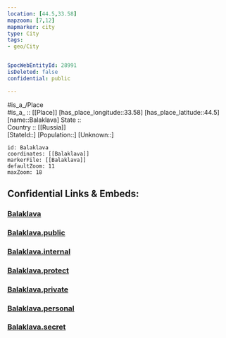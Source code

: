 ```yaml
---
location: [44.5,33.58] 
mapzoom: [7,12] 
mapmarker: city 
type: City
tags:
- geo/City


SpocWebEntityId: 28991
isDeleted: false
confidential: public

---
```

#is_a_/Place  
#is_a_ :: [[Place]] 
[has_place_longitude::33.58] 
[has_place_latitude::44.5] 
[name::Balaklava] 
State ::  
Country :: [[Russia]]  
[StateId::] 
[Population::] 
[Unknown::] 


```leaflet
id: Balaklava
coordinates: [[Balaklava]] 
markerFile: [[Balaklava]] 
defaultZoom: 11 
maxZoom: 18
```


## Confidential Links & Embeds: 

### [Balaklava](/_Standards/Earth/Continent/Europe/Europe~East/Ukraine/Regions~Ukraine/Sevastopol/City/Balaklava.md) 

### [Balaklava.public](/_public/Earth/Continent/Europe/Europe~East/Ukraine/Regions~Ukraine/Sevastopol/City/Balaklava.public.md) 

### [Balaklava.internal](/_internal/Earth/Continent/Europe/Europe~East/Ukraine/Regions~Ukraine/Sevastopol/City/Balaklava.internal.md) 

### [Balaklava.protect](/_protect/Earth/Continent/Europe/Europe~East/Ukraine/Regions~Ukraine/Sevastopol/City/Balaklava.protect.md) 

### [Balaklava.private](/_private/Earth/Continent/Europe/Europe~East/Ukraine/Regions~Ukraine/Sevastopol/City/Balaklava.private.md) 

### [Balaklava.personal](/_personal/Earth/Continent/Europe/Europe~East/Ukraine/Regions~Ukraine/Sevastopol/City/Balaklava.personal.md) 

### [Balaklava.secret](/_secret/Earth/Continent/Europe/Europe~East/Ukraine/Regions~Ukraine/Sevastopol/City/Balaklava.secret.md)

